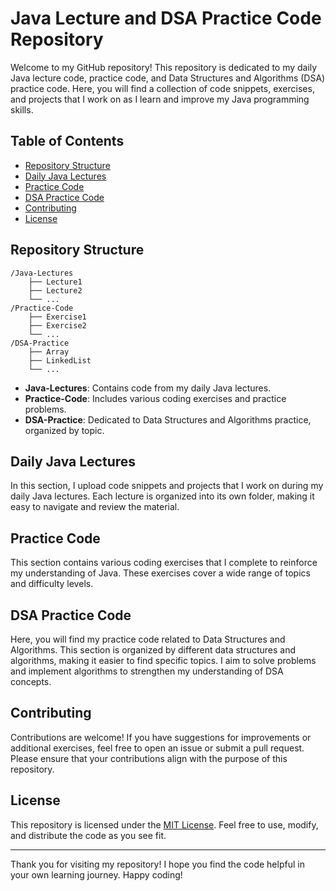 # Java Lecture and DSA Practice Code Repository

Welcome to my GitHub repository! This repository is dedicated to my daily Java lecture code, practice code, and Data Structures and Algorithms (DSA) practice code. Here, you will find a collection of code snippets, exercises, and projects that I work on as I learn and improve my Java programming skills.

## Table of Contents

- [Repository Structure](#repository-structure)
- [Daily Java Lectures](#daily-java-lectures)
- [Practice Code](#practice-code)
- [DSA Practice Code](#dsa-practice-code)
- [Contributing](#contributing)
- [License](#license)

## Repository Structure

```
/Java-Lectures
    ├── Lecture1
    ├── Lecture2
    └── ...
/Practice-Code
    ├── Exercise1
    ├── Exercise2
    └── ...
/DSA-Practice
    ├── Array
    ├── LinkedList
    └── ...
```

- **Java-Lectures**: Contains code from my daily Java lectures.
- **Practice-Code**: Includes various coding exercises and practice problems.
- **DSA-Practice**: Dedicated to Data Structures and Algorithms practice, organized by topic.

## Daily Java Lectures

In this section, I upload code snippets and projects that I work on during my daily Java lectures. Each lecture is organized into its own folder, making it easy to navigate and review the material.

## Practice Code

This section contains various coding exercises that I complete to reinforce my understanding of Java. These exercises cover a wide range of topics and difficulty levels.

## DSA Practice Code

Here, you will find my practice code related to Data Structures and Algorithms. This section is organized by different data structures and algorithms, making it easier to find specific topics. I aim to solve problems and implement algorithms to strengthen my understanding of DSA concepts.

## Contributing

Contributions are welcome! If you have suggestions for improvements or additional exercises, feel free to open an issue or submit a pull request. Please ensure that your contributions align with the purpose of this repository.

## License

This repository is licensed under the [MIT License](LICENSE). Feel free to use, modify, and distribute the code as you see fit.

---

Thank you for visiting my repository! I hope you find the code helpful in your own learning journey. Happy coding!
